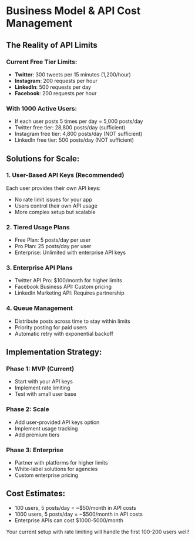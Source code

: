 # Business Model & API Cost Management

## The Reality of API Limits

### Current Free Tier Limits:
- **Twitter**: 300 tweets per 15 minutes (1,200/hour)
- **Instagram**: 200 requests per hour  
- **LinkedIn**: 500 requests per day
- **Facebook**: 200 requests per hour

### With 1000 Active Users:
- If each user posts 5 times per day = 5,000 posts/day
- Twitter free tier: 28,800 posts/day (sufficient)
- Instagram free tier: 4,800 posts/day (NOT sufficient)
- LinkedIn free tier: 500 posts/day (NOT sufficient)

## Solutions for Scale:

### 1. **User-Based API Keys** (Recommended)
Each user provides their own API keys:
- No rate limit issues for your app
- Users control their own API usage
- More complex setup but scalable

### 2. **Tiered Usage Plans**
- Free Plan: 5 posts/day per user
- Pro Plan: 25 posts/day per user  
- Enterprise: Unlimited with enterprise API keys

### 3. **Enterprise API Plans**
- Twitter API Pro: $100/month for higher limits
- Facebook Business API: Custom pricing
- LinkedIn Marketing API: Requires partnership

### 4. **Queue Management**
- Distribute posts across time to stay within limits
- Priority posting for paid users
- Automatic retry with exponential backoff

## Implementation Strategy:

### Phase 1: MVP (Current)
- Start with your API keys
- Implement rate limiting
- Test with small user base

### Phase 2: Scale
- Add user-provided API keys option
- Implement usage tracking
- Add premium tiers

### Phase 3: Enterprise
- Partner with platforms for higher limits
- White-label solutions for agencies
- Custom enterprise pricing

## Cost Estimates:
- 100 users, 5 posts/day = ~$50/month in API costs
- 1000 users, 5 posts/day = ~$500/month in API costs
- Enterprise APIs can cost $1000-5000/month

Your current setup with rate limiting will handle the first 100-200 users well!
